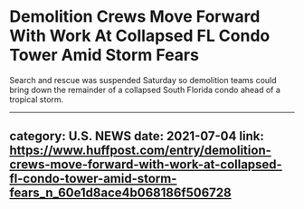 # Demolition Crews Move Forward With Work At Collapsed FL Condo Tower Amid Storm Fears

Search and rescue was suspended Saturday so demolition teams could bring down the remainder of a collapsed South Florida condo ahead of a tropical storm.

---
category: U.S. NEWS
date: 2021-07-04
link: https://www.huffpost.com/entry/demolition-crews-move-forward-with-work-at-collapsed-fl-condo-tower-amid-storm-fears_n_60e1d8ace4b068186f506728
---
